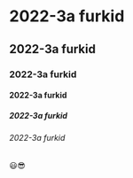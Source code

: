 # 2022-3a furkid
## 2022-3a furkid
### 2022-3a furkid
#### 2022-3a furkid
##### 2022-3a furkid
###### 2022-3a furkid

😃😎



